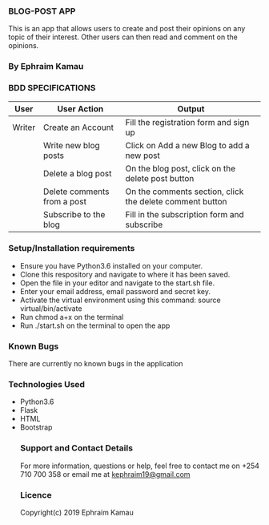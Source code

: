 ### BLOG-POST APP
This is an app that allows users to create and post their opinions on any topic of their interest. Other users can then read and comment on the opinions.

### By Ephraim Kamau

### BDD SPECIFICATIONS

|       User                     |         User Action                |    Output                                                 |
|--------------------------------|------------------------------------|-----------------------------------------------------------|
| Writer                         | Create an Account                  | Fill the registration form and sign up                    |
|                                | Write new blog posts               | Click on Add a new Blog to add a new post                 |
|                                | Delete a blog post                 | On the blog post, click on the delete post button         |
|                                | Delete comments from a post        | On the comments section, click the delete comment button  ||Subscribers/Users               | View a blog post on the site       | Open home page to view all blog posts                     ||                                | Comment on a blog post             | Click on the comment button                               |
|                                | Subscribe to the blog              | Fill in the subscription form and subscribe               |

### Setup/Installation requirements
<ul>
<li> Ensure you have Python3.6 installed on your computer.</li>
<li>Clone this respository and navigate to where it has been saved.</li>
<li>Open the file in your editor and navigate to the start.sh file.</li>
<li>Enter your email address, email password and secret key.</li>
<li>Activate the virtual environment using this command: source virtual/bin/activate</li>
<li>Run chmod a+x on the terminal</li>
<li>Run ./start.sh on the terminal to open the app</li>
</ul>

### Known Bugs
There are currently no known bugs in the application

### Technologies Used
<ul>
<li>Python3.6</li>
<li>Flask</li>
<li>HTML</li>
<li>Bootstrap</li>


### Support and Contact Details
For more information, questions or help, feel free to contact me on +254 710 700 358 or email me at kephraim19@gmail.com

### Licence
Copyright(c) 2019 Ephraim Kamau
